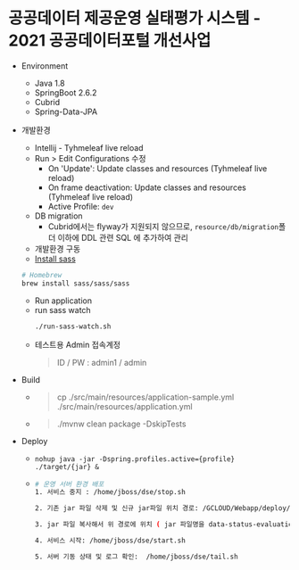 # 공공데이터 제공운영 실태평가 시스템 - 2021 공공데이터포털 개선사업

* Environment
    * Java 1.8
    * SpringBoot 2.6.2
    * Cubrid
    * Spring-Data-JPA


* 개발환경
    * Intellij - Tyhmeleaf live reload
    * Run > Edit Configurations 수정
        * On 'Update': Update classes and resources (Tyhmeleaf live reload)
        * On frame deactivation: Update classes and resources (Tyhmeleaf live reload)
        * Active Profile: `dev`
    * DB migration
        * Cubrid에서는 flyway가 지원되지 않으므로, `resource/db/migration`폴더 이하에 DDL 관련 SQL 에 추가하여 관리
    * 개발환경 구동
    * [Install sass](https://sass-lang.com/install)
    ```sh
    # Homebrew
    brew install sass/sass/sass
    ```
    * Run application
    * run sass watch
      ```sh
      ./run-sass-watch.sh
      ```
    * 테스트용 Admin 접속계정
      > ID / PW : admin1 / admin


* Build
    * > cp ./src/main/resources/application-sample.yml ./src/main/resources/application.yml
    * > ./mvnw clean package -DskipTests


* Deploy
    * ```
      nohup java -jar -Dspring.profiles.active={profile} ./target/{jar} &
      ```
    * ```sh
      # 운영 서버 환경 배포
      1. 서비스 중지 : /home/jboss/dse/stop.sh
      
      2. 기존 jar 파일 삭제 및 신규 jar파일 위치 경로: /GCLOUD/Webapp/deploy/data-status-evaluation.jar
      
      3. jar 파일 복사해서 위 경로에 위치 ( jar 파일명을 data-status-evaluation.jar 로 해야함)
      
      4. 서비스 시작: /home/jboss/dse/start.sh
      
      5. 서버 기동 상태 및 로그 확인:  /home/jboss/dse/tail.sh
      ```
